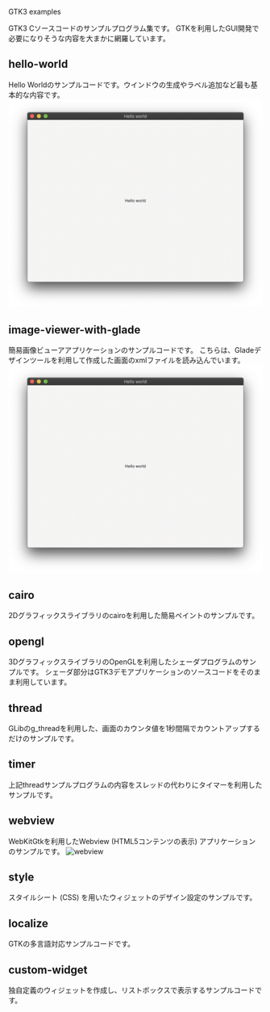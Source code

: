 GTK3 examples

GTK3 Cソースコードのサンプルプログラム集です。
GTKを利用したGUI開発で必要になりそうな内容を大まかに網羅しています。

## hello-world

Hello Worldのサンプルコードです。ウインドウの生成やラベル追加など最も基本的な内容です。
![hello-world](./assets/hello-world.png "hello-world")

## image-viewer-with-glade

簡易画像ビューアアプリケーションのサンプルコードです。
こちらは、Gladeデザインツールを利用して作成した画面のxmlファイルを読み込んでいます。
![image-viewer-with-glade](./assets/hello-world.png "image-viewer-with-glade")

## cairo

2Dグラフィックスライブラリのcairoを利用した簡易ペイントのサンプルです。

## opengl

3DグラフィックスライブラリのOpenGLを利用したシェーダプログラムのサンプルです。
シェーダ部分はGTK3デモアプリケーションのソースコードをそのまま利用しています。

## thread

GLibのg_threadを利用した、画面のカウンタ値を1秒間隔でカウントアップするだけのサンプルです。

## timer

上記threadサンプルプログラムの内容をスレッドの代わりにタイマーを利用したサンプルです。

## webview

WebKitGtkを利用したWebview (HTML5コンテンツの表示) アプリケーションのサンプルです。
![webview](webview-app.png "webview")

## style

スタイルシート (CSS) を用いたウィジェットのデザイン設定のサンプルです。

## localize

GTKの多言語対応サンプルコードです。

## custom-widget

独自定義のウィジェットを作成し、リストボックスで表示するサンプルコードです。
